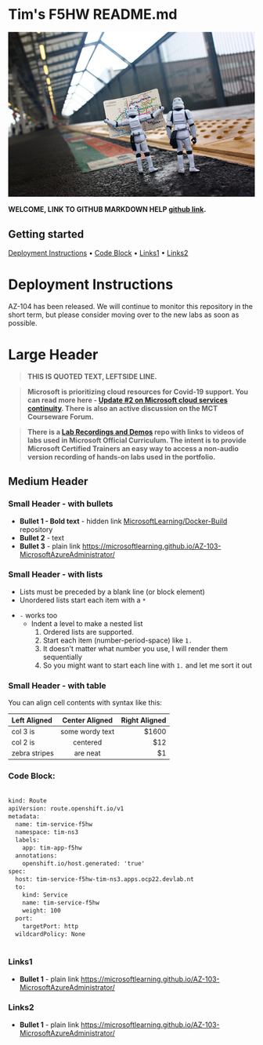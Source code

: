 
# Tim's F5HW README.md


![MacDown Screenshot](https://github.com/timiannone/timiannone.github.io/blob/master/404-trooper-map.jpg?raw=true)


**WELCOME, LINK TO GITHUB MARKDOWN HELP [github link](https://docs.github.com/en/get-started/writing-on-github/getting-started-with-writing-and-formatting-on-github/basic-writing-and-formatting-syntax).**


## Getting started

[Deployment Instructions](#deployment-instructions) •
[Code Block](#code-block) •
[Links1](#Links1) •
[Links2](#links2)


# Deployment Instructions


AZ-104 has been released. We will continue to monitor this repository in the short term, but please consider moving over to the new labs as soon as possible.




# Large Header

> **THIS IS QUOTED TEXT, LEFTSIDE LINE.**

> **Microsoft is prioritizing cloud resources for Covid-19 support. You can read more here - [Update #2 on Microsoft cloud services continuity](https://azure.microsoft.com/en-us/blog/update-2-on-microsoft-cloud-services-continuity/). There is also an active discussion on the MCT Courseware Forum.**

> **There is a [Lab Recordings and Demos](https://github.com/MicrosoftLearning/Lab-Demo-Recordings) repo with links to videos of labs used in Microsoft Official Curriculum. The intent is to provide Microsoft Certified Trainers an easy way to access a non-audio version recording of hands-on labs used in the portfolio.**



## Medium Header


### Small Header - with bullets

- **Bullet 1 - Bold text** - hidden link [MicrosoftLearning/Docker-Build](https://github.com/MicrosoftLearning/Docker-Build) repository
- **Bullet 2** - text
- **Bullet 3** - plain link <https://microsoftlearning.github.io/AZ-103-MicrosoftAzureAdministrator/>


### Small Header - with lists

* Lists must be preceded by a blank line (or block element)
* Unordered lists start each item with a `*`
- `-` works too
	* Indent a level to make a nested list
		1. Ordered lists are supported.
		2. Start each item (number-period-space) like `1. `
		42. It doesn't matter what number you use, I will render them sequentially
		1. So you might want to start each line with `1.` and let me sort it out


### Small Header - with table
You can align cell contents with syntax like this:

| Left Aligned  | Center Aligned  | Right Aligned |
|:------------- |:---------------:| -------------:|
| col 3 is      | some wordy text |         $1600 |
| col 2 is      | centered        |           $12 |
| zebra stripes | are neat        |            $1 |



### Code Block:
```

kind: Route
apiVersion: route.openshift.io/v1
metadata:
  name: tim-service-f5hw
  namespace: tim-ns3
  labels:
    app: tim-app-f5hw
  annotations:
    openshift.io/host.generated: 'true'
spec:
  host: tim-service-f5hw-tim-ns3.apps.ocp22.devlab.nt
  to:
    kind: Service
    name: tim-service-f5hw
    weight: 100
  port:
    targetPort: http
  wildcardPolicy: None


```

### Links1

- **Bullet 1** - plain link <https://microsoftlearning.github.io/AZ-103-MicrosoftAzureAdministrator/>

### Links2

- **Bullet 1** - plain link <https://microsoftlearning.github.io/AZ-103-MicrosoftAzureAdministrator/>


